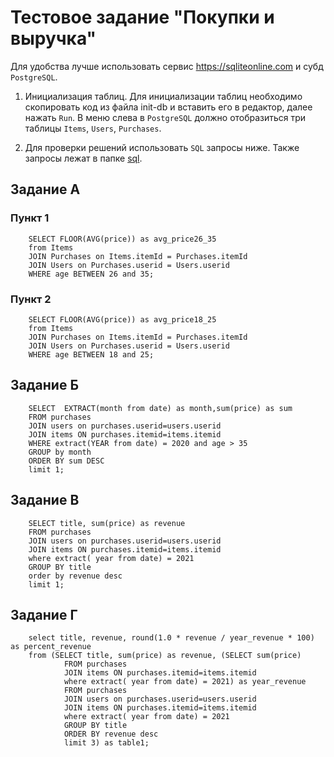 # Тестовое задание "Покупки и выручка"
Для удобства лучше использовать сервис https://sqliteonline.com и субд `PostgreSQL`.

1. Инициализация таблиц.
Для инициализации таблиц необходимо скопировать код из файла init-db и вставить его в редактор, далее нажать `Run`.
В меню слева в `PostgreSQL` должно отобразиться три таблицы `Items`, `Users`, `Purchases`.

2. Для проверки решений использовать `SQL` запросы ниже. Также запросы лежат в папке [sql](sql). 

## Задание А
### Пункт 1
```
    SELECT FLOOR(AVG(price)) as avg_price26_35
    from Items
    JOIN Purchases on Items.itemId = Purchases.itemId
    JOIN Users on Purchases.userid = Users.userid
    WHERE age BETWEEN 26 and 35;
```
### Пункт 2
```
    SELECT FLOOR(AVG(price)) as avg_price18_25
    from Items
    JOIN Purchases on Items.itemId = Purchases.itemId
    JOIN Users on Purchases.userid = Users.userid
    WHERE age BETWEEN 18 and 25;
```
## Задание Б
```
    SELECT  EXTRACT(month from date) as month,sum(price) as sum
    FROM purchases
    JOIN users on purchases.userid=users.userid
    JOIN items ON purchases.itemid=items.itemid
    WHERE extract(YEAR from date) = 2020 and age > 35
    GROUP by month
    ORDER BY sum DESC
    limit 1;
```
## Задание В
```
    SELECT title, sum(price) as revenue
    FROM purchases
    JOIN users on purchases.userid=users.userid
    JOIN items ON purchases.itemid=items.itemid
    where extract( year from date) = 2021
    GROUP BY title
    order by revenue desc
    limit 1;
```
## Задание Г
```
    select title, revenue, round(1.0 * revenue / year_revenue * 100) as percent_revenue
    from (SELECT title, sum(price) as revenue, (SELECT sum(price) 
            FROM purchases
            JOIN items ON purchases.itemid=items.itemid
            where extract( year from date) = 2021) as year_revenue
            FROM purchases
            JOIN users on purchases.userid=users.userid
            JOIN items ON purchases.itemid=items.itemid
            where extract( year from date) = 2021
            GROUP BY title
            ORDER BY revenue desc
            limit 3) as table1;
```
